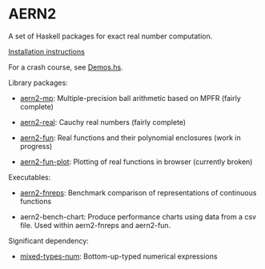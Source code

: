 # AERN2

A set of Haskell packages for exact real number computation.

[Installation instructions](docs/install.md)

For a crash course, see [Demos.hs](aern2-demos/src/Demos.hs).

Library packages:

  * [aern2-mp](http://michalkonecny.github.io/aern2/aern2-mp-0.1.0.0/): Multiple-precision ball arithmetic based on MPFR (fairly complete)

  * [aern2-real](http://michalkonecny.github.io/aern2/aern2-real-0.1.0.0/): Cauchy real numbers (fairly complete)

  * [aern2-fun](http://michalkonecny.github.io/aern2/aern2-fun-0.1.0.0/): Real functions and their polynomial enclosures (work in progress)

  * [aern2-fun-plot](http://michalkonecny.github.io/aern2/aern2-fun-plot-0.1.0.0/): Plotting of real functions in browser (currently broken)

Executables:

  * [aern2-fnreps](https://github.com/michalkonecny/aern2/tree/master/aern2-fnreps): Benchmark comparison of representations of continuous functions

  * aern2-bench-chart: Produce performance charts using data from a csv file.  Used within aern2-fnreps and aern2-fun.

Significant dependency:

  * [mixed-types-num](https://michalkonecny.github.io/mixed-types-num/Numeric-MixedTypes.html):
    Bottom-up-typed numerical expressions
